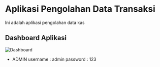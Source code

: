 # Aplikasi Pengolahan Data Transaksi
Ini adalah aplikasi pengolahan data kas

## Dashboard Aplikasi
![Dashboard](screenshoot/Screenshot%20from%202021-12-09%2015-27-35.png "Dashboard")


- ADMIN
username : admin
password : 123